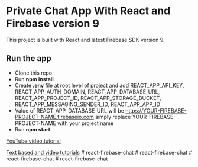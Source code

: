 # Private Chat App With React and Firebase version 9

This project is built with React and latest Firebase SDK version 9.

## Run the app

- Clone this repo
- Run **npm install**
- Create **.env** file at root level of project and add REACT_APP_API_KEY, REACT_APP_AUTH_DOMAIN, REACT_APP_DATABASE_URL, REACT_APP_PROJECT_ID, REACT_APP_STORAGE_BUCKET, REACT_APP_MESSAGING_SENDER_ID, REACT_APP_APP_ID
- Value of REACT_APP_DATABASE_URL will be https://YOUR-FIREBASE-PROJECT-NAME.firebaseio.com simply replace YOUR-FIREBASE-PROJECT-NAME with your project name
- Run **npm start**

[YouTube video tutorial](https://youtu.be/fdcruaIiQxc)

[Text based and video tutorials](https://farhanfarooq.com/tutorials)
#   r e a c t - f i r e b a s e - c h a t  
 #   r e a c t - f i r e b a s e - c h a t  
 #   r e a c t - f i r e b a s e - c h a t  
 #   r e a c t - f i r e b a s e - c h a t  
 